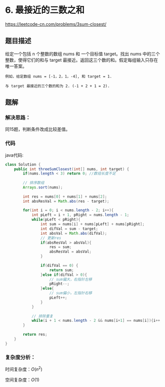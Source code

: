 # 6. 最接近的三数之和
https://leetcode-cn.com/problems/3sum-closest/

## 题目描述

给定一个包括 n 个整数的数组 nums 和 一个目标值 target。找出 nums 中的三个整数，使得它们的和与 target 最接近。返回这三个数的和。假定每组输入只存在唯一答案。

```
例如，给定数组 nums = [-1，2，1，-4], 和 target = 1.

与 target 最接近的三个数的和为 2. (-1 + 2 + 1 = 2).
```

## 题解

### 解决思路：

同15题，判断条件改成比较差值。

### 代码

java代码:
~~~ java
class Solution {
    public int threeSumClosest(int[] nums, int target) {
        if(nums.length < 3) return 0; //数组长度不足
        
        // 排序数组
        Arrays.sort(nums);
        
        int res = nums[0] + nums[1] + nums[2];
        int absResVal = Math.abs(res - target);
        
        for(int i = 0; i < nums.length - 2; i++){
            int pLeft = i + 1, pRight = nums.length - 1;
            while(pLeft < pRight){
                int sum = nums[i] + nums[pLeft] + nums[pRight];
                int difVal = sum - target;
                int absVal = Math.abs(difVal);
                // 更新res
                if(absResVal > absVal){
                    res = sum;
                    absResVal = absVal;
                }
                
                if(difVal == 0) {
                    return sum;
                }else if(difVal > 0){
                    // sum偏大，右指针左移
                    pRight--;
                }else{
                    // sum偏小，左指针右移
                    pLeft++;
                }
            }
            
            // 排除重复
            while(i + 1 < nums.length - 2 && nums[i+1] == nums[i]){i++;}
        }
        
        return res;
    }
}
~~~

### 复杂度分析：

时间复杂度：$O(n^2)$

空间复杂度：$O(1)$
